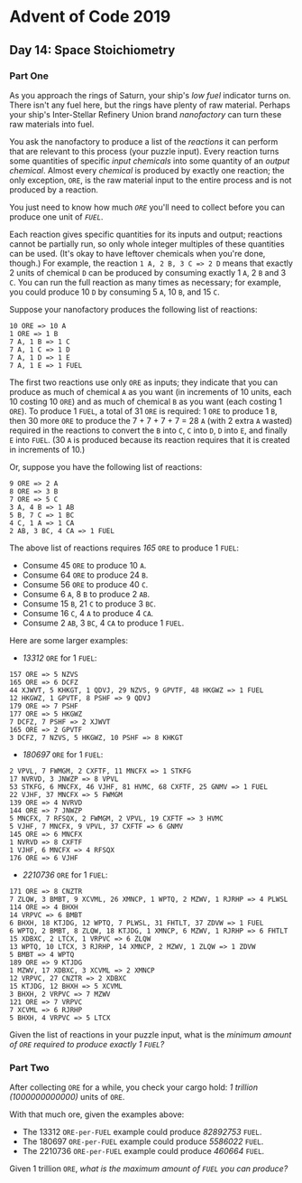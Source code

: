 # Advent of Code 2019

## Day 14: Space Stoichiometry

### Part One

As you approach the rings of Saturn, your ship's *low fuel* indicator turns on.
There isn't any fuel here, but the rings have plenty of raw material.  Perhaps
your ship's Inter-Stellar Refinery Union brand *nanofactory* can turn these raw
materials into fuel.

You ask the nanofactory to produce a list of the *reactions* it can perform
that are relevant to this process (your puzzle input).  Every reaction turns
some quantities of specific *input chemicals* into some quantity of an *output
chemical*.  Almost every *chemical* is produced by exactly one reaction; the
only exception, `ORE`, is the raw material input to the entire process and is
not produced by a reaction.

You just need to know how much *`ORE`* you'll need to collect before you can
produce one unit of *`FUEL`*.

Each reaction gives specific quantities for its inputs and output; reactions
cannot be partially run, so only whole integer multiples of these quantities
can be used.  (It's okay to have leftover chemicals when you're done, though.)
For example, the reaction `1 A, 2 B, 3 C => 2 D` means that exactly 2 units of
chemical `D` can be produced by consuming exactly 1 `A`, 2 `B` and 3 `C`.  You
can run the full reaction as many times as necessary; for example, you could
produce 10 `D` by consuming 5 `A`, 10 `B`, and 15 `C`.

Suppose your nanofactory produces the following list of reactions:

```
10 ORE => 10 A
1 ORE => 1 B
7 A, 1 B => 1 C
7 A, 1 C => 1 D
7 A, 1 D => 1 E
7 A, 1 E => 1 FUEL
```

The first two reactions use only `ORE` as inputs; they indicate that you can
produce as much of chemical `A` as you want (in increments of 10 units, each 10
costing 10 `ORE`) and as much of chemical `B` as you want (each costing 1
`ORE`).  To produce 1 `FUEL`, a total of 31 `ORE` is required: 1 `ORE` to
produce 1 `B`, then 30 more `ORE` to produce the 7 + 7 + 7 + 7 = 28 `A` (with 2
extra `A` wasted) required in the reactions to convert the `B` into `C`, `C`
into `D`, `D` into `E`, and finally `E` into `FUEL`.  (30 `A` is produced
because its reaction requires that it is created in increments of 10.)

Or, suppose you have the following list of reactions:

```
9 ORE => 2 A
8 ORE => 3 B
7 ORE => 5 C
3 A, 4 B => 1 AB
5 B, 7 C => 1 BC
4 C, 1 A => 1 CA
2 AB, 3 BC, 4 CA => 1 FUEL
```

The above list of reactions requires *165* `ORE` to produce 1 `FUEL`:

- Consume 45 `ORE` to produce 10 `A`.
- Consume 64 `ORE` to produce 24 `B`.
- Consume 56 `ORE` to produce 40 `C`.
- Consume 6 `A`, 8 `B` to produce 2 `AB`.
- Consume 15 `B`, 21 `C` to produce 3 `BC`.
- Consume 16 `C`, 4 `A` to produce 4 `CA`.
- Consume 2 `AB`, 3 `BC`, 4 `CA` to produce 1 `FUEL`.

Here are some larger examples:

- *13312* `ORE` for 1 `FUEL`:

```
157 ORE => 5 NZVS
165 ORE => 6 DCFZ
44 XJWVT, 5 KHKGT, 1 QDVJ, 29 NZVS, 9 GPVTF, 48 HKGWZ => 1 FUEL
12 HKGWZ, 1 GPVTF, 8 PSHF => 9 QDVJ
179 ORE => 7 PSHF
177 ORE => 5 HKGWZ
7 DCFZ, 7 PSHF => 2 XJWVT
165 ORE => 2 GPVTF
3 DCFZ, 7 NZVS, 5 HKGWZ, 10 PSHF => 8 KHKGT
```

- *180697* `ORE` for 1 `FUEL`:

```
2 VPVL, 7 FWMGM, 2 CXFTF, 11 MNCFX => 1 STKFG
17 NVRVD, 3 JNWZP => 8 VPVL
53 STKFG, 6 MNCFX, 46 VJHF, 81 HVMC, 68 CXFTF, 25 GNMV => 1 FUEL
22 VJHF, 37 MNCFX => 5 FWMGM
139 ORE => 4 NVRVD
144 ORE => 7 JNWZP
5 MNCFX, 7 RFSQX, 2 FWMGM, 2 VPVL, 19 CXFTF => 3 HVMC
5 VJHF, 7 MNCFX, 9 VPVL, 37 CXFTF => 6 GNMV
145 ORE => 6 MNCFX
1 NVRVD => 8 CXFTF
1 VJHF, 6 MNCFX => 4 RFSQX
176 ORE => 6 VJHF
```

- *2210736* `ORE` for 1 `FUEL`:

```
171 ORE => 8 CNZTR
7 ZLQW, 3 BMBT, 9 XCVML, 26 XMNCP, 1 WPTQ, 2 MZWV, 1 RJRHP => 4 PLWSL
114 ORE => 4 BHXH
14 VRPVC => 6 BMBT
6 BHXH, 18 KTJDG, 12 WPTQ, 7 PLWSL, 31 FHTLT, 37 ZDVW => 1 FUEL
6 WPTQ, 2 BMBT, 8 ZLQW, 18 KTJDG, 1 XMNCP, 6 MZWV, 1 RJRHP => 6 FHTLT
15 XDBXC, 2 LTCX, 1 VRPVC => 6 ZLQW
13 WPTQ, 10 LTCX, 3 RJRHP, 14 XMNCP, 2 MZWV, 1 ZLQW => 1 ZDVW
5 BMBT => 4 WPTQ
189 ORE => 9 KTJDG
1 MZWV, 17 XDBXC, 3 XCVML => 2 XMNCP
12 VRPVC, 27 CNZTR => 2 XDBXC
15 KTJDG, 12 BHXH => 5 XCVML
3 BHXH, 2 VRPVC => 7 MZWV
121 ORE => 7 VRPVC
7 XCVML => 6 RJRHP
5 BHXH, 4 VRPVC => 5 LTCX
```

Given the list of reactions in your puzzle input, what is the *minimum amount
of `ORE` required to produce exactly 1 `FUEL`?*

### Part Two

After collecting `ORE` for a while, you check your cargo hold: *1 trillion
(1000000000000)* units of `ORE`.

With that much ore, given the examples above:

- The 13312 `ORE-per-FUEL` example could produce *82892753* `FUEL`.
- The 180697 `ORE-per-FUEL` example could produce *5586022* `FUEL`.
- The 2210736 `ORE-per-FUEL` example could produce *460664* `FUEL`.

Given 1 trillion `ORE`, *what is the maximum amount of `FUEL` you can produce?*
